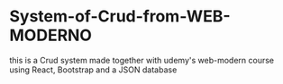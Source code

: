 # System-of-Crud-from-WEB-MODERNO
this is a Crud system made together with udemy's web-modern course using React, Bootstrap and a JSON database
